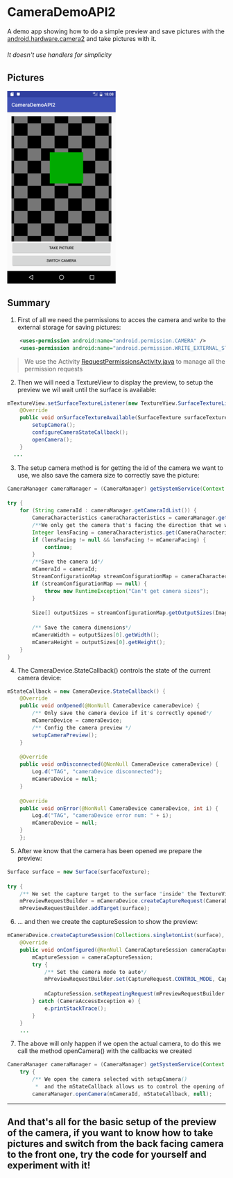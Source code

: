 # CameraDemoAPI2

A demo app showing how to do a simple preview and save pictures with the [android.hardware.camera2](https://developer.android.com/reference/android/hardware/camera2/package-summary.html) and take pictures with it.
###### It doesn't use handlers for simplicity

## Pictures
<img src="https://raw.githubusercontent.com/AngelMariages/CameraDemoAPI2/master/Screenshot_1487092104.png" width="250">

## Summary
1. First of all we need the permissions to acces the camera and write to the external storage for saving pictures:
```xml
	<uses-permission android:name="android.permission.CAMERA" />
	<uses-permission android:name="android.permission.WRITE_EXTERNAL_STORAGE" />
```
> We use the Activity [RequestPermissionsActivity.java](https://github.com/AngelMariages/CameraDemoAPI2/blob/master/app/src/main/java/org/angelmariages/camerademoapi2/RequestPermissionsActivity.java) to manage all the permission requests

2. Then we will need a TextureView to display the preview, to setup the preview we wil wait until the surface is available:
```java
mTextureView.setSurfaceTextureListener(new TextureView.SurfaceTextureListener() {
	@Override
	public void onSurfaceTextureAvailable(SurfaceTexture surfaceTexture, int i, int i1) {
		setupCamera();
		configureCameraStateCallback();
		openCamera();
	}
  ...
```

3. The setup camera method is for getting the id of the camera we want to use, we also save the camera size to correctly save the picture:
```java
CameraManager cameraManager = (CameraManager) getSystemService(Context.CAMERA_SERVICE);

try {
	for (String cameraId : cameraManager.getCameraIdList()) {
		CameraCharacteristics cameraCharacteristics = cameraManager.getCameraCharacteristics(cameraId);
		/**We only get the camera that's facing the direction that we want*/
		Integer lensFacing = cameraCharacteristics.get(CameraCharacteristics.LENS_FACING);
		if (lensFacing != null && lensFacing != mCameraFacing) {
			continue;
		}
		/**Save the camera id*/
		mCameraId = cameraId;
		StreamConfigurationMap streamConfigurationMap = cameraCharacteristics.get(CameraCharacteristics.SCALER_STREAM_CONFIGURATION_MAP);
		if (streamConfigurationMap == null) {
			throw new RuntimeException("Can't get camera sizes");
		}

		Size[] outputSizes = streamConfigurationMap.getOutputSizes(ImageFormat.JPEG);

		/** Save the camera dimensions*/
		mCameraWidth = outputSizes[0].getWidth();
		mCameraHeight = outputSizes[0].getHeight();
	}
}
```

4. The CameraDevice.StateCallback() controls the state of the current camera device:
```java
mStateCallback = new CameraDevice.StateCallback() {
	@Override
	public void onOpened(@NonNull CameraDevice cameraDevice) {
		/** Only save the camera device if it's correctly opened*/
		mCameraDevice = cameraDevice;
		/** Config the camera preview */
		setupCameraPreview();
	}

	@Override
	public void onDisconnected(@NonNull CameraDevice cameraDevice) {
		Log.d("TAG", "cameraDevice disconnected");
		mCameraDevice = null;
	}

	@Override
	public void onError(@NonNull CameraDevice cameraDevice, int i) {
		Log.d("TAG", "cameraDevice error num: " + i);
		mCameraDevice = null;
	}
	};
```

5. After we know that the camera has been opened we prepare the preview:
```java
Surface surface = new Surface(surfaceTexture);

try {
	/** We set the capture target to the surface "inside" the TextureView */
	mPreviewRequestBuilder = mCameraDevice.createCaptureRequest(CameraDevice.TEMPLATE_PREVIEW);
	mPreviewRequestBuilder.addTarget(surface);
```

6. ... and then we create the captureSession to show the preview:
```java
mCameraDevice.createCaptureSession(Collections.singletonList(surface), new CameraCaptureSession.StateCallback() {
	@Override
	public void onConfigured(@NonNull CameraCaptureSession cameraCaptureSession) {
		mCaptureSession = cameraCaptureSession;
		try {
			/** Set the camera mode to auto*/
			mPreviewRequestBuilder.set(CaptureRequest.CONTROL_MODE, CaptureRequest.CONTROL_MODE_AUTO);

			mCaptureSession.setRepeatingRequest(mPreviewRequestBuilder.build(), null, null);
		} catch (CameraAccessException e) {
			e.printStackTrace();
		}
	}
	...
```

7. The above will only happen if we open the actual camera, to do this we call the method openCamera() with the callbacks we created
```java
CameraManager cameraManager = (CameraManager) getSystemService(Context.CAMERA_SERVICE);
	try {
		/** We open the camera selected with setupCamera()
		 *  and the mStateCallback allows us to control the opening of the camera as mentioned above */
		cameraManager.openCamera(mCameraId, mStateCallback, null);
```

***
## And that's all for the basic setup of the preview of the camera, if you want to know how to take pictures and switch from the back facing camera to the front one, try the code for yourself and experiment with it!
